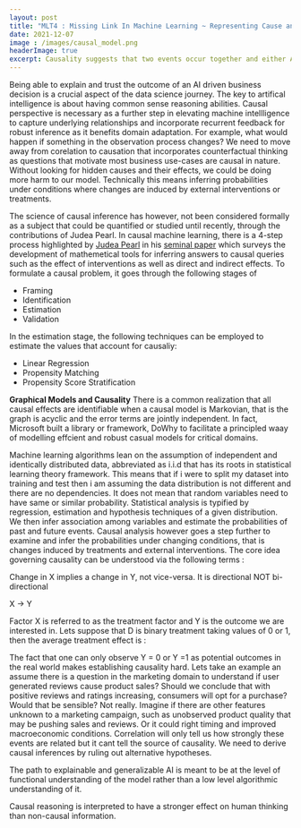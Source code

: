 ```yaml
---
layout: post
title: "MLT4 : Missing Link In Machine Learning ~ Representing Cause and Effect"
date: 2021-12-07
image : /images/causal_model.png
headerImage: true
excerpt: Causality suggests that two events occur together and either A->B or B->A. In this blog, i will delve into how causal reasoning can shed new light into the challenges of machine learning.
---
```


Being able to explain and trust the outcome of an AI driven business decision is a crucial aspect of the data science journey. The key to artifical intelligence is about having common sense reasoning abilities. Causal perspective is necessary as a further step in elevating machine intellligence to capture underlying relationships and incorporate recurrent feedback for robust inference as  it benefits  domain adaptation. For example, what would happen if something in the observation process changes? We need to move away from corelation to causation that incorporates counterfactual thinking as questions that motivate most business use-cases are causal in nature. Without looking for hidden causes and their effects, we could be doing more harm to our model. Technically this means inferring probabilities under conditions where changes are induced by external interventions or treatments.

 The science of causal inference has however, not been considered formally as a subject that could be quantified or studied until recently, through the contributions of Judea Pearl. In causal machine learning, there is a 4-step process highlighted by [Judea Pearl](https://en.wikipedia.org/wiki/Judea_Pearl) in his [seminal paper](https://www.ncbi.nlm.nih.gov/pmc/articles/PMC2836213/pdf/ijb1203.pdf) which surveys the development of mathemetical tools for inferring answers to causal queries such as the effect of interventions as well as direct and indirect effects. To formulate a causal problem, it goes through the following stages of 

* Framing
* Identification
* Estimation
* Validation

In the estimation stage, the following techniques can be employed to estimate the values that account for causaliy:

* Linear Regression
* Propensity Matching
* Propensity Score Stratification

**Graphical Models and Causality**
There is a common realization that all causal effects are identifiable when a causal model is Markovian, that is the graph is acyclic and the error terms are jointly independent. In fact, Microsoft built a library or framework, DoWhy to facilitate a principled waay of modelling effcient and robust casual models for critical domains.


Machine learning algorithms lean on the assumption of independent and identically distributed data, abbreviated as i.i.d that has its roots in statistical learning theory framework. This means that if i were to split my dataset into training and test then i am assuming the data distribution is not different and there are no dependencies.  It does not mean that random variables need to have same or similar probability. Statistical analysis is typified by regression, estimation and hypothesis techniques of a given distribution. We then infer association among variables and estimate the probabilities of past and future events. Causal analysis however goes a step further to examine and infer the probabilities under changing conditions, that is changes induced by treatments and external interventions. The core idea governing causality can be understood via the following terms : 

Change in X implies a change in Y, not vice-versa. It is directional NOT bi-directional

X → Y

Factor X is referred to as the treatment factor and Y is the outcome we are interested in. Lets suppose that D is binary treatment taking values of 0 or 1, then the average treatment effect is :


The fact that one can only observe Y = 0 or Y =1 as potential outcomes in the real world makes establishing causality hard. Lets take an example an assume there is a question in the marketing domain to understand if user generated reviews cause product sales? Should we conclude that with positive reviews and ratings increasing, consumers will opt for a purchase? Would that be sensible? Not really. Imagine if there are other features unknown to a marketing campaign, such as unobserved product quality that may be pushing sales and reviews. Or it could right timing and improved macroeconomic conditions. Correlation will only tell us how strongly these events are related but it cant tell the source of causality. We need to derive causal inferences by ruling out alternative hypotheses. 
 
The path to explainable and generalizable AI is meant to be at the level of functional understanding of the model rather than a low level algorithmic understanding of it. 

Causal reasoning is interpreted to have a stronger effect on human thinking than non-causal information. 

